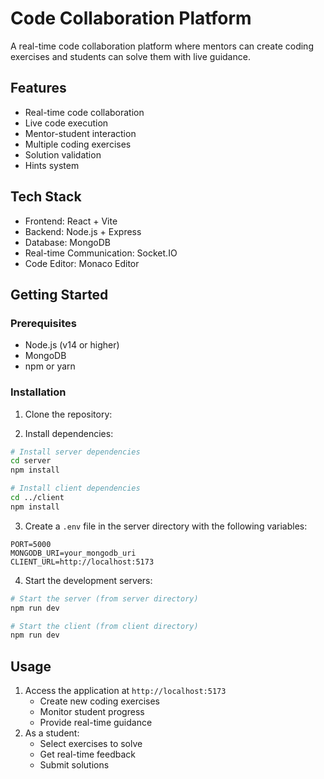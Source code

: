 # Code Collaboration Platform

A real-time code collaboration platform where mentors can create coding exercises and students can solve them with live guidance.

## Features

- Real-time code collaboration
- Live code execution
- Mentor-student interaction
- Multiple coding exercises
- Solution validation
- Hints system

## Tech Stack

- Frontend: React + Vite
- Backend: Node.js + Express
- Database: MongoDB
- Real-time Communication: Socket.IO
- Code Editor: Monaco Editor

## Getting Started

### Prerequisites

- Node.js (v14 or higher)
- MongoDB
- npm or yarn

### Installation

1. Clone the repository:

2. Install dependencies:

```bash
# Install server dependencies
cd server
npm install

# Install client dependencies
cd ../client
npm install
```

3. Create a `.env` file in the server directory with the following variables:

```
PORT=5000
MONGODB_URI=your_mongodb_uri
CLIENT_URL=http://localhost:5173
```

4. Start the development servers:

```bash
# Start the server (from server directory)
npm run dev

# Start the client (from client directory)
npm run dev
```

## Usage

1. Access the application at `http://localhost:5173`
   - Create new coding exercises
   - Monitor student progress
   - Provide real-time guidance
2. As a student:
   - Select exercises to solve
   - Get real-time feedback
   - Submit solutions
